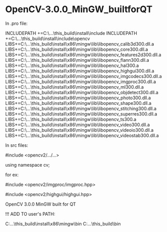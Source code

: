 # OpenCV-3.0.0_MinGW_builtforQT

In .pro file:

INCLUDEPATH +=C:\\...\\this_build\\install\\include
INCLUDEPATH +=C:\\...\\this_build\\install\\include\\opencv
LIBS+=C:\\...\\this_build\\install\\x86\\mingw\\lib\\libopencv_calib3d300.dll.a
LIBS+=C:\\...\\this_build\\install\\x86\\mingw\\lib\\libopencv_core300.dll.a
LIBS+=C:\\...\\this_build\\install\\x86\\mingw\\lib\\libopencv_features2d300.dll.a
LIBS+=C:\\...\\this_build\\install\\x86\\mingw\\lib\\libopencv_flann300.dll.a
LIBS+=C:\\...\\this_build\\install\\x86\\mingw\\lib\\libopencv_hal300.a
LIBS+=C:\\...\\this_build\\install\\x86\\mingw\\lib\\libopencv_highgui300.dll.a
LIBS+=C:\\...\\this_build\\install\\x86\\mingw\\lib\\libopencv_imgcodecs300.dll.a
LIBS+=C:\\...\\this_build\\install\\x86\\mingw\\lib\\libopencv_imgproc300.dll.a
LIBS+=C:\\...\\this_build\\install\\x86\\mingw\\lib\\libopencv_ml300.dll.a
LIBS+=C:\\...\\this_build\\install\\x86\\mingw\\lib\\libopencv_objdetect300.dll.a
LIBS+=C:\\...\\this_build\\install\\x86\\mingw\\lib\\libopencv_photo300.dll.a
LIBS+=C:\\...\\this_build\\install\\x86\\mingw\\lib\\libopencv_shape300.dll.a
LIBS+=C:\\...\\this_build\\install\\x86\\mingw\\lib\\libopencv_stitching300.dll.a
LIBS+=C:\\...\\this_build\\install\\x86\\mingw\\lib\\libopencv_superres300.dll.a
LIBS+=C:\\...\\this_build\\install\\x86\\mingw\\lib\\libopencv_ts300.a
LIBS+=C:\\...\\this_build\\install\\x86\\mingw\\lib\\libopencv_video300.dll.a
LIBS+=C:\\...\\this_build\\install\\x86\\mingw\\lib\\libopencv_videoio300.dll.a
LIBS+=C:\\...\\this_build\\install\\x86\\mingw\\lib\\libopencv_videostab300.dll.a

In src files:

#include <opencv2/.../...>

using namespace cv;

for ex:

#include <opencv2/imgproc/imgproc.hpp>

#include <opencv2/highgui/highgui.hpp>

OpenCV 3.0.0 MinGW built for QT

!!! ADD TO user's PATH:

C:\...\this_build\install\x86\mingw\bin
C:\...\this_build\bin
